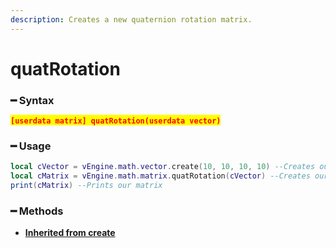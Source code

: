 ```yaml
---
description: Creates a new quaternion rotation matrix.
---
```


# quatRotation

### ━ Syntax

<mark style="color:red;">**`[userdata matrix] quatRotation(userdata vector)`**</mark>

### ━ Usage

```lua
local cVector = vEngine.math.vector.create(10, 10, 10, 10) --Creates our vector
local cMatrix = vEngine.math.matrix.quatRotation(cVector) --Creates our matrix
print(cMatrix) --Prints our matrix
```

### **━ Methods**

* [**Inherited from create**](create.md)